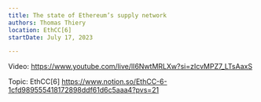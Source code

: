 ```yaml
---
title: The state of Ethereum’s supply network
authors: Thomas Thiery
location: EthCC[6]
startDate: July 17, 2023

---
```


Video: <https://www.youtube.com/live/lI6NwtMRLXw?si=zIcvMPZ7_LTsAaxS>

Topic: EthCC[6] <https://www.notion.so/EthCC-6-1cfd989555418172898ddf61d6c5aaa4?pvs=21>